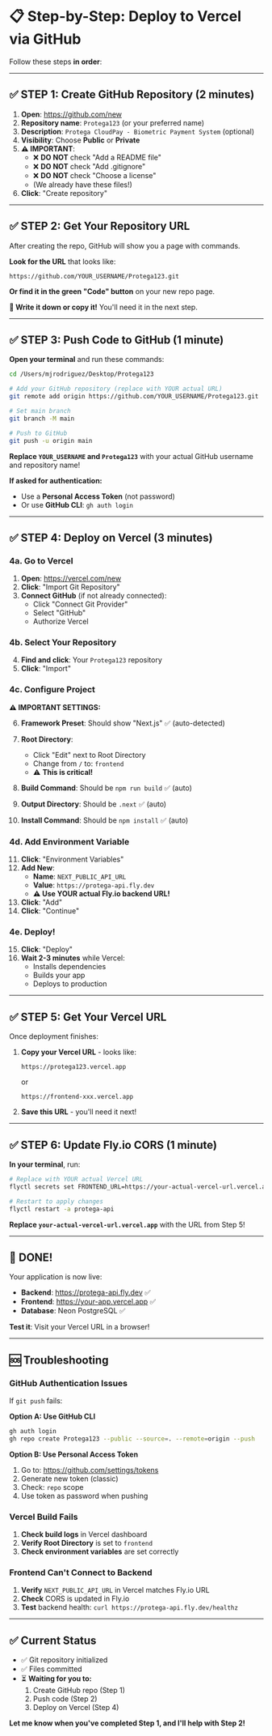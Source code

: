 # 📋 Step-by-Step: Deploy to Vercel via GitHub

Follow these steps **in order**:

---

## ✅ STEP 1: Create GitHub Repository (2 minutes)

1. **Open**: https://github.com/new
2. **Repository name**: `Protega123` (or your preferred name)
3. **Description**: `Protega CloudPay - Biometric Payment System` (optional)
4. **Visibility**: Choose **Public** or **Private**
5. **⚠️ IMPORTANT**: 
   - ❌ **DO NOT** check "Add a README file"
   - ❌ **DO NOT** check "Add .gitignore"  
   - ❌ **DO NOT** check "Choose a license"
   - (We already have these files!)
6. **Click**: "Create repository"

---

## ✅ STEP 2: Get Your Repository URL

After creating the repo, GitHub will show you a page with commands.

**Look for the URL** that looks like:
```
https://github.com/YOUR_USERNAME/Protega123.git
```

**Or find it in the green "Code" button** on your new repo page.

**📝 Write it down or copy it!** You'll need it in the next step.

---

## ✅ STEP 3: Push Code to GitHub (1 minute)

**Open your terminal** and run these commands:

```bash
cd /Users/mjrodriguez/Desktop/Protega123

# Add your GitHub repository (replace with YOUR actual URL)
git remote add origin https://github.com/YOUR_USERNAME/Protega123.git

# Set main branch
git branch -M main

# Push to GitHub
git push -u origin main
```

**Replace `YOUR_USERNAME` and `Protega123`** with your actual GitHub username and repository name!

**If asked for authentication:**
- Use a **Personal Access Token** (not password)
- Or use **GitHub CLI**: `gh auth login`

---

## ✅ STEP 4: Deploy on Vercel (3 minutes)

### 4a. Go to Vercel

1. **Open**: https://vercel.com/new
2. **Click**: "Import Git Repository"
3. **Connect GitHub** (if not already connected):
   - Click "Connect Git Provider"
   - Select "GitHub"
   - Authorize Vercel

### 4b. Select Your Repository

4. **Find and click**: Your `Protega123` repository
5. **Click**: "Import"

### 4c. Configure Project

**⚠️ IMPORTANT SETTINGS:**

6. **Framework Preset**: Should show "Next.js" ✅ (auto-detected)

7. **Root Directory**: 
   - Click "Edit" next to Root Directory
   - Change from `/` to: `frontend`
   - ⚠️ **This is critical!**

8. **Build Command**: Should be `npm run build` ✅ (auto)

9. **Output Directory**: Should be `.next` ✅ (auto)

10. **Install Command**: Should be `npm install` ✅ (auto)

### 4d. Add Environment Variable

11. **Click**: "Environment Variables"
12. **Add New**:
    - **Name**: `NEXT_PUBLIC_API_URL`
    - **Value**: `https://protega-api.fly.dev`
    - **⚠️ Use YOUR actual Fly.io backend URL!**
13. **Click**: "Add"
14. **Click**: "Continue"

### 4e. Deploy!

15. **Click**: "Deploy"
16. **Wait 2-3 minutes** while Vercel:
    - Installs dependencies
    - Builds your app
    - Deploys to production

---

## ✅ STEP 5: Get Your Vercel URL

Once deployment finishes:

1. **Copy your Vercel URL** - looks like:
   ```
   https://protega123.vercel.app
   ```
   or
   ```
   https://frontend-xxx.vercel.app
   ```

2. **Save this URL** - you'll need it next!

---

## ✅ STEP 6: Update Fly.io CORS (1 minute)

**In your terminal**, run:

```bash
# Replace with YOUR actual Vercel URL
flyctl secrets set FRONTEND_URL=https://your-actual-vercel-url.vercel.app -a protega-api

# Restart to apply changes
flyctl restart -a protega-api
```

**Replace `your-actual-vercel-url.vercel.app`** with the URL from Step 5!

---

## 🎉 DONE!

Your application is now live:

- **Backend**: https://protega-api.fly.dev ✅
- **Frontend**: https://your-app.vercel.app ✅
- **Database**: Neon PostgreSQL ✅

**Test it**: Visit your Vercel URL in a browser!

---

## 🆘 Troubleshooting

### GitHub Authentication Issues

If `git push` fails:

**Option A: Use GitHub CLI**
```bash
gh auth login
gh repo create Protega123 --public --source=. --remote=origin --push
```

**Option B: Use Personal Access Token**
1. Go to: https://github.com/settings/tokens
2. Generate new token (classic)
3. Check: `repo` scope
4. Use token as password when pushing

### Vercel Build Fails

1. **Check build logs** in Vercel dashboard
2. **Verify Root Directory** is set to `frontend`
3. **Check environment variables** are set correctly

### Frontend Can't Connect to Backend

1. **Verify** `NEXT_PUBLIC_API_URL` in Vercel matches Fly.io URL
2. **Check** CORS is updated in Fly.io
3. **Test** backend health: `curl https://protega-api.fly.dev/healthz`

---

## ✅ Current Status

- ✅ Git repository initialized
- ✅ Files committed
- ⏳ **Waiting for you to:**
  1. Create GitHub repo (Step 1)
  2. Push code (Step 2)
  3. Deploy on Vercel (Step 4)

**Let me know when you've completed Step 1, and I'll help with Step 2!**



